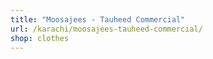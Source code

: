 ```yaml
---
title: "Moosajees - Tauheed Commercial"
url: /karachi/moosajees-tauheed-commercial/
shop: clothes
---
```

